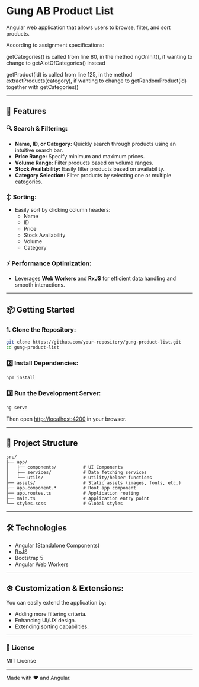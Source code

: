 # Gung AB Product List

Angular web application that allows users to browse, filter, and sort products.

According to assignment specifications:

getCategories() is called from line 80, in the method ngOnInit(), if wanting to change to getAlotOfCategories() instead

getProduct(id) is called from line 125, in the method extractProducts(category),
   if wanting to change to getRandomProduct(id) together with getCategories()

---

## 🚀 Features

### 🔍 **Search & Filtering:**
- **Name, ID, or Category:** Quickly search through products using an intuitive search bar.
- **Price Range:** Specify minimum and maximum prices.
- **Volume Range:** Filter products based on volume ranges.
- **Stock Availability:** Easily filter products based on availability.
- **Category Selection:** Filter products by selecting one or multiple categories.

### ↕️ **Sorting:**
- Easily sort by clicking column headers:
  - Name
  - ID
  - Price
  - Stock Availability
  - Volume
  - Category

### ⚡ **Performance Optimization:**
- Leverages **Web Workers** and **RxJS** for efficient data handling and smooth interactions.

---

## 📦 Getting Started

### 1. **Clone the Repository:**
```sh
git clone https://github.com/your-repository/gung-product-list.git
cd gung-product-list
```

### 2️⃣ **Install Dependencies:**

```sh
npm install
```

### 3️⃣ **Run the Development Server:**

```sh
ng serve
```

Then open [http://localhost:4200](http://localhost:4200/) in your browser.

---

## 📂 Project Structure

```
src/
├── app/
│   ├── components/          # UI Components
│   ├── services/            # Data fetching services
│   └── utils/               # Utility/helper functions
├── assets/                  # Static assets (images, fonts, etc.)
├── app.component.*          # Root app component
├── app.routes.ts            # Application routing
├── main.ts                  # Application entry point
└── styles.scss              # Global styles
```

---

## 🛠️ Technologies
- Angular (Standalone Components)
- RxJS
- Bootstrap 5
- Angular Web Workers

---

## ⚙️ **Customization & Extensions:**

You can easily extend the application by:
- Adding more filtering criteria.
- Enhancing UI/UX design.
- Extending sorting capabilities.

---

### 📜 License

MIT License

---

Made with ❤️ and Angular.

